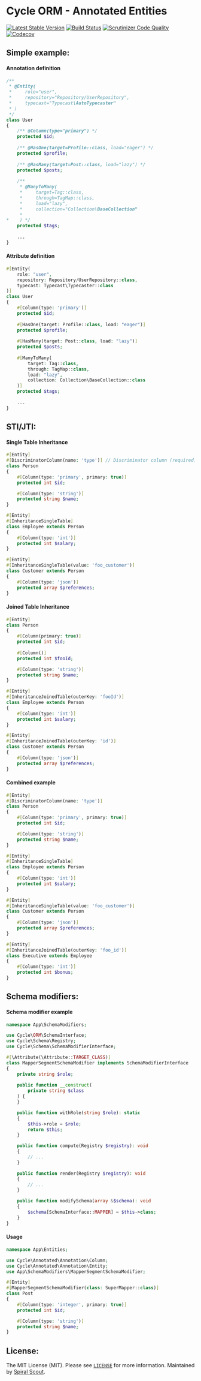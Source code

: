 # Cycle ORM - Annotated Entities

[![Latest Stable Version](https://poser.pugx.org/cycle/annotated/version)](https://packagist.org/packages/cycle/annotated)
[![Build Status](https://github.com/cycle/annotated/workflows/build/badge.svg)](https://github.com/cycle/annotated/actions)
[![Scrutinizer Code Quality](https://scrutinizer-ci.com/g/cycle/annotated/badges/quality-score.png?b=3.x)](https://scrutinizer-ci.com/g/cycle/annotated/?branch=3.x)
[![Codecov](https://codecov.io/gh/cycle/annotated/graph/badge.svg)](https://codecov.io/gh/cycle/annotated)

## Simple example:

#### Annotation definition

```php
/**
 * @Entity(
 *     role="user",
 *     repository="Repository/UserRepository",
 *     typecast="Typecast\AutoTypecaster"
 * )
 */
class User
{
    /** @Column(type="primary") */
    protected $id;
    
    /** @HasOne(target=Profile::class, load="eager") */
    protected $profile;
    
    /** @HasMany(target=Post::class, load="lazy") */
    protected $posts;
   
    /** 
     * @ManyToMany(
     *     target=Tag::class, 
     *     through=TagMap::class, 
     *     load="lazy", 
     *     collection="Collection\BaseCollection"
     * 
*    ) */
    protected $tags;
    
    ...
}
```

#### Attribute definition

```php
#[Entity(
    role: "user", 
    repository: Repository/UserRepository::class, 
    typecast: Typecast\Typecaster::class
)]
class User
{
    #[Column(type: 'primary')]
    protected $id;
    
    #[HasOne(target: Profile::class, load: "eager")]
    protected $profile;
    
    #[HasMany(target: Post::class, load: "lazy")]
    protected $posts;
   
    #[ManyToMany(
        target: Tag::class, 
        through: TagMap::class, 
        load: "lazy", 
        collection: Collection\BaseCollection::class
    )]
    protected $tags;
    
    ...
}
```

## STI/JTI:

#### Single Table Inheritance

```php
#[Entity]
#[DiscriminatorColumn(name: 'type')] // Discriminator column (required)
class Person
{
    #[Column(type: 'primary', primary: true)]
    protected int $id;

    #[Column(type: 'string')]
    protected string $name;
}

#[Entity]
#[InheritanceSingleTable]
class Employee extends Person
{
    #[Column(type: 'int')]
    protected int $salary;
}

#[Entity]
#[InheritanceSingleTable(value: 'foo_customer')]
class Customer extends Person
{
    #[Column(type: 'json')]
    protected array $preferences;
}
```

#### Joined Table Inheritance

```php
#[Entity]
class Person
{
    #[Column(primary: true)]
    protected int $id;
    
    #[Column()]
    protected int $fooId;

    #[Column(type: 'string')]
    protected string $name;
}

#[Entity]
#[InheritanceJoinedTable(outerKey: 'fooId')]
class Employee extends Person
{
    #[Column(type: 'int')]
    protected int $salary;
}

#[Entity]
#[InheritanceJoinedTable(outerKey: 'id')]
class Customer extends Person
{
    #[Column(type: 'json')]
    protected array $preferences;
}
```

#### Combined example

```php
#[Entity]
#[DiscriminatorColumn(name: 'type')]
class Person
{
    #[Column(type: 'primary', primary: true)]
    protected int $id;

    #[Column(type: 'string')]
    protected string $name;
}

#[Entity]
#[InheritanceSingleTable]
class Employee extends Person
{
    #[Column(type: 'int')]
    protected int $salary;
}

#[Entity]
#[InheritanceSingleTable(value: 'foo_customer')]
class Customer extends Person
{
    #[Column(type: 'json')]
    protected array $preferences;
}

#[Entity]
#[InheritanceJoinedTable(outerKey: 'foo_id')]
class Executive extends Employee
{
    #[Column(type: 'int')]
    protected int $bonus;
}
```

## Schema modifiers:

#### Schema modifier example

```php
namespace App\SchemaModifiers;

use Cycle\ORM\SchemaInterface;
use Cycle\Schema\Registry;
use Cycle\Schema\SchemaModifierInterface;

#[\Attribute(\Attribute::TARGET_CLASS)]
class MapperSegmentSchemaModifier implements SchemaModifierInterface
{
    private string $role;
        
    public function __construct(
        private string $class
    ) {
    }

    public function withRole(string $role): static
    {
        $this->role = $role;
        return $this;
    }

    public function compute(Registry $registry): void 
    {
        // ...
    }

    public function render(Registry $registry): void 
    {
        // ...
    }

    public function modifySchema(array &$schema): void
    {
        $schema[SchemaInterface::MAPPER] = $this->class;
    }
}
```

#### Usage

```php
namespace App\Entities;

use Cycle\Annotated\Annotation\Column;
use Cycle\Annotated\Annotation\Entity;
use App\SchemaModifiers\MapperSegmentSchemaModifier;

#[Entity]
#[MapperSegmentSchemaModifier(class: SuperMapper::class)]
class Post
{
    #[Column(type: 'integer', primary: true)]
    protected int $id;

    #[Column(type: 'string')]
    protected string $name;
}
```

License:
--------
The MIT License (MIT). Please see [`LICENSE`](./LICENSE) for more information. Maintained
by [Spiral Scout](https://spiralscout.com).
